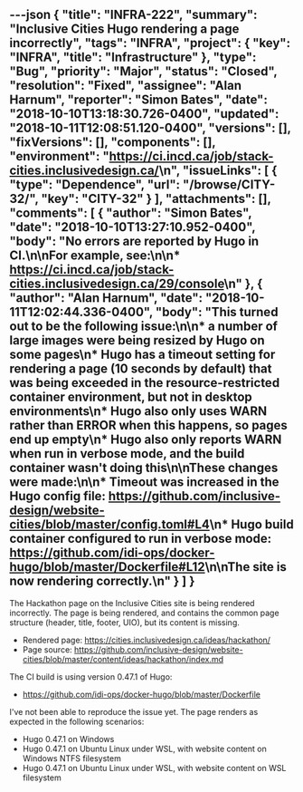---json
{
  "title": "INFRA-222",
  "summary": "Inclusive Cities Hugo rendering a page incorrectly",
  "tags": "INFRA",
  "project": {
    "key": "INFRA",
    "title": "Infrastructure"
  },
  "type": "Bug",
  "priority": "Major",
  "status": "Closed",
  "resolution": "Fixed",
  "assignee": "Alan Harnum",
  "reporter": "Simon Bates",
  "date": "2018-10-10T13:18:30.726-0400",
  "updated": "2018-10-11T12:08:51.120-0400",
  "versions": [],
  "fixVersions": [],
  "components": [],
  "environment": "<https://ci.incd.ca/job/stack-cities.inclusivedesign.ca/>\n",
  "issueLinks": [
    {
      "type": "Dependence",
      "url": "/browse/CITY-32/",
      "key": "CITY-32"
    }
  ],
  "attachments": [],
  "comments": [
    {
      "author": "Simon Bates",
      "date": "2018-10-10T13:27:10.952-0400",
      "body": "No errors are reported by Hugo in CI.\n\nFor example, see:\n\n* <https://ci.incd.ca/job/stack-cities.inclusivedesign.ca/29/console>\n"
    },
    {
      "author": "Alan Harnum",
      "date": "2018-10-11T12:02:44.336-0400",
      "body": "This turned out to be the following issue:\n\n* a number of large images were being resized by Hugo on some pages\n* Hugo has a timeout setting for rendering a page (10 seconds by default) that was being exceeded in the resource-restricted container environment, but not in desktop environments\n* Hugo also only uses WARN rather than ERROR when this happens, so pages end up empty\n* Hugo also only reports WARN when run in verbose mode, and the build container wasn't doing this\n\nThese changes were made:\n\n* Timeout was increased in the Hugo config file: <https://github.com/inclusive-design/website-cities/blob/master/config.toml#L4>\n* Hugo build container configured to run in verbose mode: <https://github.com/idi-ops/docker-hugo/blob/master/Dockerfile#L12>\n\nThe site is now rendering correctly.\n"
    }
  ]
}
---
The Hackathon page on the Inclusive Cities site is being rendered incorrectly. The page is being rendered, and contains the common page structure (header, title, footer, UIO), but its content is missing.

* Rendered page: <https://cities.inclusivedesign.ca/ideas/hackathon/>
* Page source: <https://github.com/inclusive-design/website-cities/blob/master/content/ideas/hackathon/index.md>

The CI build is using version 0.47.1 of Hugo:

* <https://github.com/idi-ops/docker-hugo/blob/master/Dockerfile>

I've not been able to reproduce the issue yet. The page renders as expected in the following scenarios:

* Hugo 0.47.1 on Windows
* Hugo 0.47.1 on Ubuntu Linux under WSL, with website content on Windows NTFS filesystem
* Hugo 0.47.1 on Ubuntu Linux under WSL, with website content on WSL filesystem

        